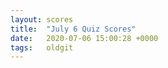 ```yaml
---
layout: scores
title:  "July 6 Quiz Scores"
date:   2020-07-06 15:00:28 +0000
tags:   oldgit
---
```

<!-- This page remains empty and is generated automatically using the scores csv file. -->
<!-- Ensure that a scores csv file exists in the _data/scores directory. -->
<!-- The score csv file must be named based on the date: value above -->
<!-- The score csv filename format is: "d%Y-%m-%d-T%H%M.csv" -->
<!-- So for this page's date: "2020-07-06 15:00:28 +0000", -->
<!--     the csv filename is: d2020-07-06-T1500.csv -->
<!-- FullPath:   _data/scores/d2020-07-06-T1500.csv -->
